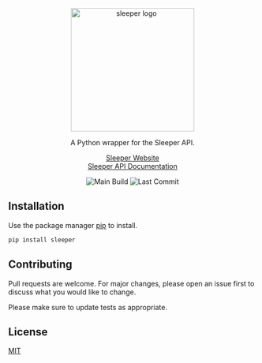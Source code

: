 <div align="center">

<img src="https://github.com/joeyagreco/sleeper/raw/main/img/sleeper_logo_alt.png" alt="sleeper logo" width="250"/>

A Python wrapper for the Sleeper API.

[Sleeper Website](https://sleeper.com/)\
[Sleeper API Documentation](https://docs.sleeper.app/)

![Main Build](https://github.com/joeyagreco/sleeper/actions/workflows/main-build.yml/badge.svg)
![Last Commit](https://img.shields.io/github/last-commit/joeyagreco/sleeper)
</div>

## Installation

Use the package manager [pip](https://pip.pypa.io/en/stable/) to install.

```bash
pip install sleeper
```

## Contributing

Pull requests are welcome. For major changes, please open an issue first to discuss what you would like to change.

Please make sure to update tests as appropriate.

## License

[MIT](https://choosealicense.com/licenses/mit/)